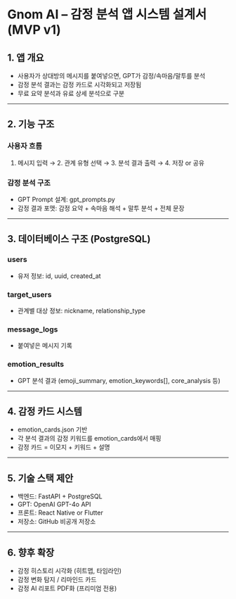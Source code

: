 # Gnom AI – 감정 분석 앱 시스템 설계서 (MVP v1)

## 1. 앱 개요
- 사용자가 상대방의 메시지를 붙여넣으면, GPT가 감정/속마음/말투를 분석
- 감정 분석 결과는 감정 카드로 시각화되고 저장됨
- 무료 요약 분석과 유료 상세 분석으로 구분

---

## 2. 기능 구조

### 사용자 흐름
1. 메시지 입력 → 2. 관계 유형 선택 → 3. 분석 결과 출력 → 4. 저장 or 공유

### 감정 분석 구조
- GPT Prompt 설계: gpt_prompts.py
- 감정 결과 포맷: 감정 요약 + 속마음 해석 + 말투 분석 + 전체 문장

---

## 3. 데이터베이스 구조 (PostgreSQL)

### users
- 유저 정보: id, uuid, created_at

### target_users
- 관계별 대상 정보: nickname, relationship_type

### message_logs
- 붙여넣은 메시지 기록

### emotion_results
- GPT 분석 결과 (emoji_summary, emotion_keywords[], core_analysis 등)

---

## 4. 감정 카드 시스템

- emotion_cards.json 기반
- 각 분석 결과의 감정 키워드를 emotion_cards에서 매핑
- 감정 카드 = 이모지 + 키워드 + 설명

---

## 5. 기술 스택 제안

- 백엔드: FastAPI + PostgreSQL
- GPT: OpenAI GPT-4o API
- 프론트: React Native or Flutter
- 저장소: GitHub 비공개 저장소

---

## 6. 향후 확장

- 감정 히스토리 시각화 (히트맵, 타임라인)
- 감정 변화 탐지 / 리마인드 카드
- 감정 AI 리포트 PDF화 (프리미엄 전용)
